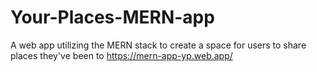 # Your-Places-MERN-app
A web app utilizing the MERN stack to create a space for users to share places they've been to
https://mern-app-yp.web.app/
